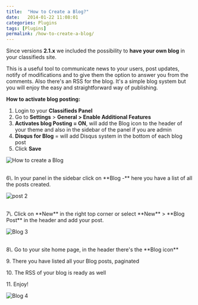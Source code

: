 ```yaml
---
title:  "How to Create a Blog?"
date:   2014-01-22 11:08:01
categories: Plugins
tags: [Plugins]
permalink: /how-to-create-a-blog/
---
```

Since versions **2.1.x** we included the possibility to **have your own blog** in your classifieds site. 

This is a useful tool to communicate news to your users, post updates, notify of modifications and to give them the option to answer you from the comments. Also there's an RSS for the blog. It's a simple blog system but you will enjoy the easy and straightforward way of publishing.

**How to activate blog posting:**

1. Login to your **Classifieds Panel**
2. Go to **Settings** > **General > Enable Additional Features**
3. **Activates blog Posting = ON**, will add the Blog icon to the header of your theme and also in the sidebar of the panel if you are admin
4. **Disqus for Blog** = will add Disqus system in the bottom of each blog post
5. Click **Save**

![How to create a Blog](//open-classifieds.com/wp-content/uploads/2014/01/How-to-create-a-Blog.png) 

<br>
6\. In your panel in the sidebar click on **Blog -** here you have a list of all the posts created. 

![post 2](//open-classifieds.com/wp-content/uploads/2014/01/post-2.png)

<br>
7\. Click on **New** in the right top corner or select **New** > **Blog Post** in the header and add your post. 

![Blog 3](//open-classifieds.com/wp-content/uploads/2014/01/Blog-3.png) 

<br>
8\. Go to your site home page, in the header there's the **Blog icon** 

9\. There you have listed all your Blog posts, paginated 

10\. The RSS of your blog is ready as well 

11\. Enjoy! 

![Blog 4](//open-classifieds.com/wp-content/uploads/2014/01/Blog-4.png?resize=550%2C635)

